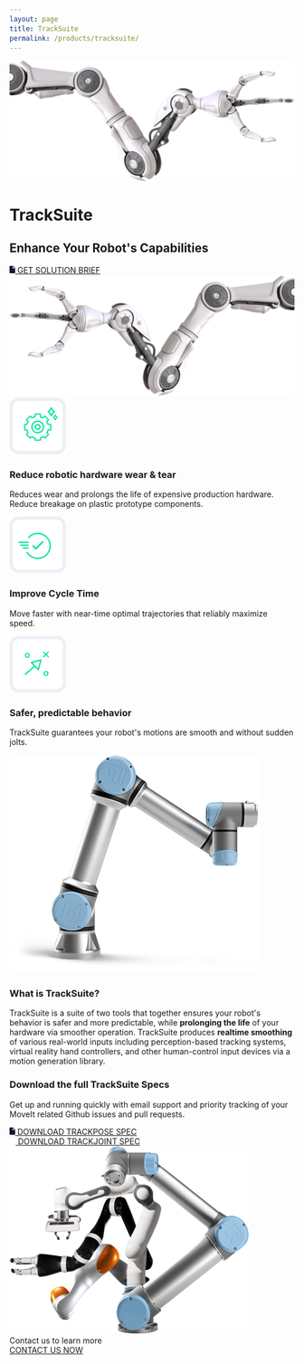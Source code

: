 ```yaml
---
layout: page
title: TrackSuite
permalink: /products/tracksuite/
---
```

<div class="tracksuite-section-main">
    <div class="row">
        <div class="col-4 col-sm-4">
            <img class="img-fluid float-left" src="/assets/images/tracksuite/robot-hand-left.png"/>
        </div>
        <div class="col-auto col-sm-4">
            <div class="row justify-content-center">
                <h1>TrackSuite</h1>
            </div>
            <h2>Enhance Your Robot's Capabilities</h2>
            <div class="row justify-content-center">
                <a href="/docs/tracksuite/TrackSuiteSolution.pdf" class="btn">
                    <img src="/assets/images/tracksuite/doc-logo.png"/>
                    GET SOLUTION BRIEF
                </a>
            </div>
        </div>
        <div class="col-4 col-sm-4">
            <img class="img-fluid float-right" src="/assets/images/tracksuite/robot-hand-right.png"/>
        </div>
    </div>
</div>
<div class="container-fluid bg-grey">
    <div class="container">
        <div class="tracksuite-card-wrapper">
            <div class="col-4 tracksuite-card-single">
                <img class="mx-auto d-block" src="/assets/images/tracksuite/1.png" alt="Reduce robotic hardware wear & tear">
                <h3>Reduce robotic hardware wear & tear</h3>
                <p>Reduces wear and prolongs the life of expensive production hardware. Reduce breakage on plastic prototype components.</p>
            </div>
            <div class="col-4 tracksuite-card-single">
                <img class="mx-auto d-block" src="/assets/images/tracksuite/2.png" alt="Improve Cycle Time">
                <h3>Improve Cycle Time</h3>
                <p>Move faster with near-time optimal trajectories that reliably maximize speed.</p>
            </div>
            <div class="col-4 tracksuite-card-single">
                <img class="mx-auto d-block" src="/assets/images/tracksuite/3.png" alt="Safer, predictable behavior">
                <h3>Safer, predictable behavior</h3>
                <p>TrackSuite guarantees your robot's motions are smooth and without sudden jolts.</p>
            </div>
        </div>
    </div>
    <div class="container">
        <div class="tracksuite-big-card-single">
            <div class="row align-items-center">
                <div class="col-12 col-lg-6">
                    <img src="/assets/images/tracksuite/ur-5-robot.png"/>
                </div>
                <div class="col-12 col-lg-6">
                    <h3>What is TrackSuite?</h3>
                    <p>
                        TrackSuite is a suite of two tools that together ensures your robot's behavior is safer and more predictable, while <b>prolonging the life</b> of your hardware via smoother operation. TrackSuite produces <b>realtime smoothing</b> of various real-world inputs including perception-based tracking systems, virtual reality hand controllers, and other human-control input devices via a motion generation library.
                    </p>
                </div>
            </div>
        </div>
        <div class="tracksuite-big-card-single-blue">
            <div class="row row-flex flex-wrap-reverse">
                <div class="col-12 col-lg-7">
                    <h3>Download the full TrackSuite Specs</h3>
                    <p>
                        Get up and running quickly with email support and priority tracking of your MoveIt related Github issues and pull requests.
                    </p>
                    <div class="row">
                        <div class="col-lg-6 col-6">
                            <a href="/docs/tracksuite/TrackPoseTechnicalSpec.pdf" class="btn">
                                <img src="/assets/images/tracksuite/doc-logo.png"/>
                                DOWNLOAD TRACKPOSE SPEC
                            </a>
                        </div>
                        <div class="col-lg-6 col-6">
                            <a href="/docs/tracksuite/TrackJointTechnicalSpec.pdf" class="btn btn-blue">
                                <img src="/assets/images/tracksuite/doc-logo-white.png"/>
                                DOWNLOAD TRACKJOINT SPEC
                            </a>
                        </div>
                    </div>
                </div>
                <div class="col-12 col-lg-5">
                    <img class="img-fluid float-right" src="/assets/images/tracksuite/picknik-hero.png"/>
                </div>
            </div>
        </div>
    </div>
</div>
<div class="tracksuite-footer">
    <div class="row">
        <div class="col-12">
            <div class="row justify-content-center">
                <div class=" contact-font">
                    Contact us to learn more
                </div>
            </div>
            <div class="row justify-content-center">
                <a href="/connect" class="btn btn-white">
                    CONTACT US NOW
                </a>
            </div>
        </div>
    </div>
</div>

